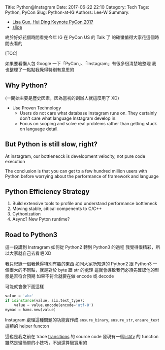 Title: Python@Instagram
Date: 2017-06-22 22:10
Category: Tech
Tags: Python, PyCon
Slug: Python-at-IG
Authors: Lee-W
Summary:

* [Lisa Guo, Hui Ding Keynote PyCon 2017](https://www.youtube.com/watch?v=66XoCk79kjM)
* [slide](https://speakerdeck.com/pycon2017/keynote-lisa-guo-and-hui-ding-python-at-instagram)

終於好好花個時間看完今年 IG 在 PyCon US 的 Talk 了
的確蠻值得大家花這個時間去看的

<!--more-->

[TOC]

如果要看懶人包
Google 一下「PyCon」、「Instagram」有很多很清楚地整理
我也整理了一點點我覺得特別有意思的

## Why Python?

(一開始主要是歷史因素，因為當初的創辦人就這麼用了 XD)

* Use Proven Technology
    * Users do not care what database Instagram runs on. They certainly don't care what language Instagram develop in.
    * Focus on scoping and solve real problems rather than getting stuck on language detail.

## But Python is still slow, right?

At instagram, our bottlenecck is development velocity, not pure code execution

The conclusion is that you can get to a few hundred million users with Python before worrying about the performance of framework and language

## Python Efficiency Strategy

1. Build extensive tools to profile and understand performance bottleneck
2. Moving stable, citical compenents to C/C++
3. Cythonization
4. Async? New Pyton runtime?

## Road to Python3

這一段講到 Instragram 如何從 Python2 轉到 Python3 的過程
我覺得很精彩，所以大家就自己去看吧 XD

我只紀錄一個我覺得特別有趣的東西
如同大家所知道的 Python2 跟 Python3 一個很大的不同點，就是對於 byte 跟 str 的處理
這就會導致我們必須先確認他的型態是否符合預期
如果不符合就要在做 encode 或 decode

可能就會像下面這樣

```python
value = 'abc'
if isinstance(value, six.text_type):
    value = value.encode(encode='utf-8')
mymac = hamc.new(value)
```

Instagram 處理這種問題的功能實作成 `ensure_binary`, `ensure_str`, `ensure_text` 這類的 helper functon

這也是我之前在 trace [transitions](https://github.com/pytransitions/transitions) 的 source code
發現有一個[listify](https://github.com/pytransitions/transitions/blob/2cb42916affe167a8d94cdfdf56ab08b41ccd05c/transitions/core.py#L25) 的 function
雖然是蠻簡單的小技巧，不過還算蠻實用的
